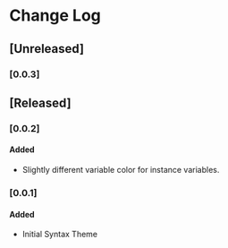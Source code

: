 # Change Log
## [Unreleased]
### [0.0.3]

## [Released]
### [0.0.2]
#### Added
- Slightly different variable color for instance variables.

### [0.0.1]
#### Added
- Initial Syntax Theme
